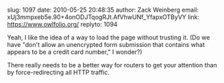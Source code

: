 slug:    1097
date:    2010-05-25 20:48:35
author:  Zack Weinberg
email:   xUj3mmpxeb5e.90+4onODJTqogRJt.AfVhwUNf_YfapxOTByVY
link:     https://www.owlfolio.org/
replyto: 1094

Yeah, I like the idea of a way to load the page without trusting it.
(Do we have "don't allow an unencrypted form submission that contains
what appears to be a credit card number," I wonder?)

There really needs to be a better way for routers to get your
attention than by force-redirecting all HTTP traffic.
